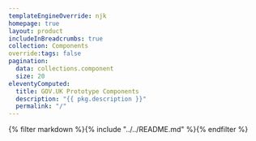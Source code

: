 ```yaml
---
templateEngineOverride: njk
homepage: true
layout: product
includeInBreadcrumbs: true
collection: Components
override:tags: false
pagination:
  data: collections.component
  size: 20
eleventyComputed:
  title: GOV.UK Prototype Components
  description: "{{ pkg.description }}"
  permalink: "/"
---
```

{% filter markdown %}{% include "../../README.md" %}{% endfilter %}
